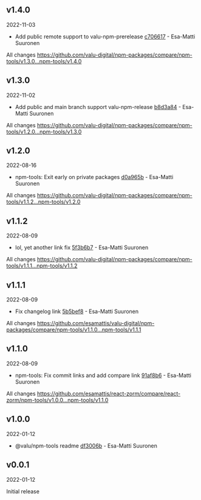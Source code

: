 ## v1.4.0

2022-11-03

-   Add public remote support to valu-npm-prerelease [c706617](https://github.com/valu-digital/npm-packages/commit/c706617) - Esa-Matti Suuronen

All changes https://github.com/valu-digital/npm-packages/compare/npm-tools/v1.3.0...npm-tools/v1.4.0

## v1.3.0

2022-11-02

-   Add public and main branch support valu-npm-release [b8d3a84](https://github.com/valu-digital/npm-packages/commit/b8d3a84) - Esa-Matti Suuronen

All changes https://github.com/valu-digital/npm-packages/compare/npm-tools/v1.2.0...npm-tools/v1.3.0

## v1.2.0

2022-08-16

-   npm-tools: Exit early on private packages [d0a965b](https://github.com/valu-digital/npm-packages/commit/d0a965b) - Esa-Matti Suuronen

All changes https://github.com/valu-digital/npm-packages/compare/npm-tools/v1.1.2...npm-tools/v1.2.0

## v1.1.2

2022-08-09

-   lol, yet another link fix [5f3b6b7](https://github.com/valu-digital/npm-packages/commit/5f3b6b7) - Esa-Matti Suuronen

All changes https://github.com/valu-digital/npm-packages/compare/npm-tools/v1.1.1...npm-tools/v1.1.2

## v1.1.1

2022-08-09

-   Fix changelog link [5b5bef8](https://github.com/valu-digital/npm-packages/commit/5b5bef8) - Esa-Matti Suuronen

All changes https://github.com/esamattis/valu-digital/npm-packages/compare/npm-tools/v1.1.0...npm-tools/v1.1.1

## v1.1.0

2022-08-09

-   npm-tools: Fix commit links and add compare link [91af8b6](https://github.com/${repo}/commit/91af8b6) - Esa-Matti Suuronen

All changes https://github.com/esamattis/react-zorm/compare/react-zorm/npm-tools/v1.0.0...npm-tools/v1.1.0

## v1.0.0

2022-01-12

-   @valu/npm-tools readme [df3006b](https://github.com/valu-digital/npm-packages/commit/df3006b) - Esa-Matti Suuronen

## v0.0.1

2022-01-12

Initial release
